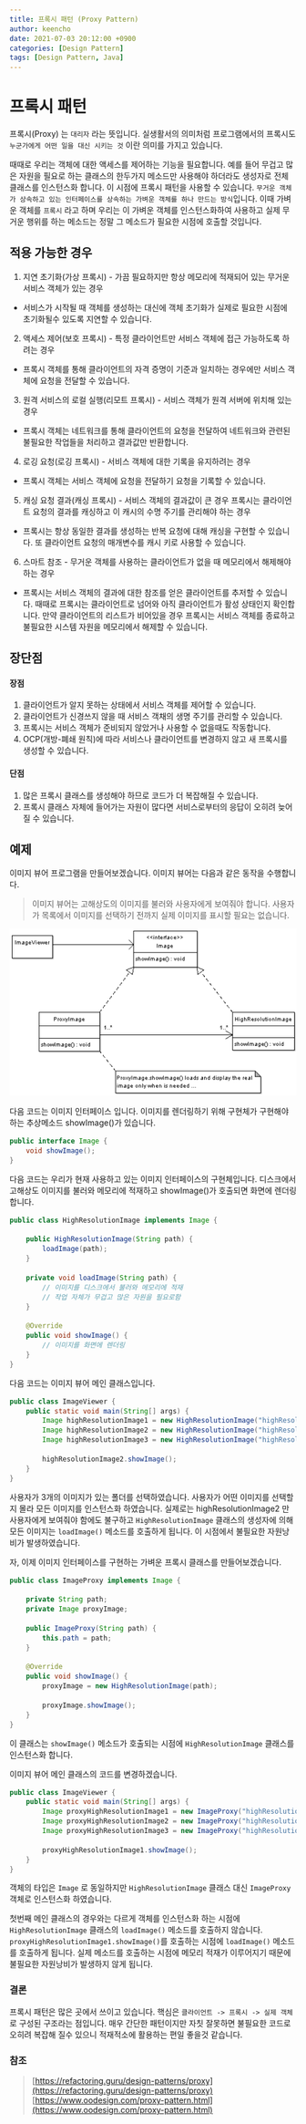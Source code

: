 ```yaml
---
title: 프록시 패턴 (Proxy Pattern)
author: keencho
date: 2021-07-03 20:12:00 +0900
categories: [Design Pattern]
tags: [Design Pattern, Java]
---
```


# **프록시 패턴**
프록시(Proxy) 는 `대리자` 라는 뜻입니다. 실생활서의 의미처럼 프로그램에서의 프록시도 `누군가에게 어떤 일을 대신 시키는 것` 이란 의미를 가지고 있습니다.

때때로 우리는 객체에 대한 액세스를 제어하는 기능을 필요합니다. 예를 들어 무겁고 많은 자원을 필요로 하는 클래스의 한두가지 메소드만 사용해야 하더라도 생성자로 전체 클래스를 인스턴스화 합니다.
이 시점에 프록시 패턴을 사용할 수 있습니다. `무거운 객체가 상속하고 있는 인터페이스를 상속하는 가벼운 객체를 하나 만드는 방식`입니다.
이때 가벼운 객체를 `프록시` 라고 하며 우리는 이 가벼운 객체를 인스턴스화하여 사용하고 실제 무거운 행위를 하는 메소드는 정말 그 메소드가 필요한 시점에 호출할 것입니다.

## **적용 가능한 경우**
1. 지연 초기화(가상 프록시) - 가끔 필요하지만 항상 메모리에 적재되어 있는 무거운 서비스 객체가 있는 경우
  - 서비스가 시작될 때 객체를 생성하는 대신에 객체 초기화가 실제로 필요한 시점에 초기화될수 있도록 지연할 수 있습니다.
2. 액세스 제어(보호 프록시) - 특정 클라이언트만 서비스 객체에 접근 가능하도록 하려는 경우
  - 프록시 객체를 통해 클라이언트의 자격 증명이 기준과 일치하는 경우에만 서비스 객체에 요청을 전달할 수 있습니다.
3. 원격 서비스의 로컬 실행(리모트 프록시) - 서비스 객체가 원격 서버에 위치해 있는 경우
  - 프록시 객체는 네트워크를 통해 클라이언트의 요청을 전달하여 네트워크와 관련된 불필요한 작업들을 처리하고 결과값만 반환합니다.
4. 로깅 요청(로깅 프록시) - 서비스 객체에 대한 기록을 유지하려는 경우
  - 프록시 객체는 서비스 객체에 요청을 전달하기 요청을 기록할 수 있습니다.
5. 캐싱 요청 결과(캐싱 프록시) - 서비스 객체의 결과값이 큰 경우 프록시는 클라이언트 요청의 결과를 캐싱하고 이 캐시의 수명 주기를 관리해야 하는 경우
  - 프록시는 항상 동일한 결과를 생성하는 반복 요청에 대해 캐싱을 구현할 수 있습니다. 또 클라이언트 요청의 매개변수를 캐시 키로 사용할 수 있습니다.
6. 스마트 참조 - 무거운 객체를 사용하는 클라이언트가 없을 때 메모리에서 해제해야 하는 경우
  - 프록시는 서비스 객체의 결과에 대한 참조를 얻은 클라이언트를 추저할 수 있습니다. 때때로 프록시는 클라이언트로 넘어와 아직 클라이언트가 활성 상태인지 확인합니다.
만약 클라이언트의 리스트가 비어있을 경우 프록시는 서비스 객체를 종료하고 불필요한 시스템 자원을 메모리에서 해제할 수 있습니다.

## **장단점**
#### **장점**
1. 클라이언트가 알지 못하는 상태에서 서비스 객체를 제어할 수 있습니다.
2. 클라이언트가 신경쓰지 않을 때 서비스 객채의 생명 주기를 관리할 수 있습니다.
3. 프록시는 서비스 객체가 준비되지 않았거나 사용할 수 없을때도 작동합니다.
4. OCP(개방-폐쇄 원칙)에 따라 서비스나 클라이언트를 변경하지 않고 새 프록시를 생성할 수 있습니다.

#### **단점**
1. 많은 프록시 클래스를 생성해야 하므로 코드가 더 복잡해질 수 있습니다.
2. 프록시 클래스 자체에 들어가는 자원이 많다면 서비스로부터의 응답이 오히려 늦어질 수 있습니다.

## **예제**
이미지 뷰어 프로그램을 만들어보겠습니다. 이미지 뷰어는 다음과 같은 동작을 수행합니다.

> 이미지 뷰어는 고해상도의 이미지를 불러와 사용자에게 보여줘야 합니다.
> 사용자가 목록에서 이미지를 선택하기 전까지 실제 이미지를 표시할 필요는 없습니다.

![diagram](/assets/img/custom/design-pattern/proxy/diagram.png)

다음 코드는 이미지 인터페이스 입니다. 이미지를 렌더링하기 위해 구현체가 구현해야 하는 추상메소드 showImage()가 있습니다.
```java
public interface Image {
    void showImage();
}
```

다음 코드는 우리가 현재 사용하고 있는 이미지 인터페이스의 구현체입니다. 디스크에서 고해상도 이미지를 불러와 메모리에 적재하고 showImage()가 호출되면 화면에 렌더링 합니다.
```java
public class HighResolutionImage implements Image {

    public HighResolutionImage(String path) {
        loadImage(path);
    }

    private void loadImage(String path) {
        // 이미지를 디스크에서 불러와 메모리에 적재
        // 작업 자체가 무겁고 많은 자원을 필요로함
    }

    @Override
    public void showImage() {
        // 이미지를 화면에 렌더링
    }
}
```

다음 코드는 이미지 뷰어 메인 클래스입니다.
```java
public class ImageViewer {
    public static void main(String[] args) {
        Image highResolutionImage1 = new HighResolutionImage("highResolutionImage1");
        Image highResolutionImage2 = new HighResolutionImage("highResolutionImage2");
        Image highResolutionImage3 = new HighResolutionImage("highResolutionImage3");

        highResolutionImage2.showImage();
    }
}
```
사용자가 3개의 이미지가 있는 폴더를 선택하였습니다. 사용자가 어떤 이미지를 선택할지 몰라 모든 이미지를 인스턴스화 하였습니다. 실제로는 highResolutionImage2 만 사용자에게 보여줘야 함에도 불구하고 `HighResolutionImage` 클래스의 생성자에 의해 모든 이미지는 `loadImage()` 메소드를 호출하게 됩니다.
이 시점에서 불필요한 자원낭비가 발생하였습니다.

자, 이제 이미지 인터페이스를 구현하는 가벼운 프록시 클래스를 만들어보겠습니다.
```java
public class ImageProxy implements Image {

    private String path;
    private Image proxyImage;

    public ImageProxy(String path) {
        this.path = path;
    }

    @Override
    public void showImage() {
        proxyImage = new HighResolutionImage(path);

        proxyImage.showImage();
    }
}
```
이 클래스는 `showImage()` 메소드가 호출되는 시점에 `HighResolutionImage` 클래스를 인스턴스화 합니다.

이미지 뷰어 메인 클래스의 코드를 변경하겠습니다.
```java
public class ImageViewer {
    public static void main(String[] args) {
        Image proxyHighResolutionImage1 = new ImageProxy("highResolutionImage1");
        Image proxyHighResolutionImage2 = new ImageProxy("highResolutionImage2");
        Image proxyHighResolutionImage3 = new ImageProxy("highResolutionImage3");

        proxyHighResolutionImage1.showImage();
    }
}
```
객체의 타입은 `Image` 로 동일하지만 `HighResolutionImage` 클래스 대신 `ImageProxy` 객체로 인스턴스화 하였습니다.

첫번째 메인 클래스의 경우와는 다르게 객체를 인스턴스화 하는 시점에 `HighResolutionImage` 클래스의 `loadImage()` 메소드를 호출하지 않습니다.
`proxyHighResolutionImage1.showImage()`를 호출하는 시점에 `loadImage()` 메소드를 호출하게 됩니다. 실제 메소드를 호출하는 시점에 메모리 적재가 이루어지기 때문에 불필요한 자원낭비가 발생하지 않게 됩니다.

### **결론**
프록시 패턴은 많은 곳에서 쓰이고 있습니다. 핵심은 `클라이언트 -> 프록시 -> 실제 객체` 로 구성된 구조라는 점입니다. 매우 간단한 패턴이지만 자칫 잘못하면 불필요한 코드로 오히려 복잡해 질수 있으니 적재적소에 활용하는 편일 좋을것 같습니다.

### **참조**
> [https://refactoring.guru/design-patterns/proxy](https://refactoring.guru/design-patterns/proxy)
> [https://www.oodesign.com/proxy-pattern.html](https://www.oodesign.com/proxy-pattern.html)
